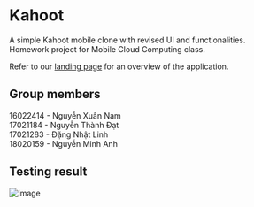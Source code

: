 # Kahoot
A simple Kahoot mobile clone with revised UI and functionalities.  
Homework project for Mobile Cloud Computing class.

Refer to our [landing page](google.com) for an overview of the application.

## Group members
16022414 - Nguyễn Xuân Nam  
17021184 - Nguyễn Thành Đạt  
17021283 - Đặng Nhật Linh  
18020159 - Nguyễn Minh Anh  

## Testing result
![image](https://user-images.githubusercontent.com/43447012/117179136-065cac80-adfd-11eb-9d73-7053136aa9f5.png)

